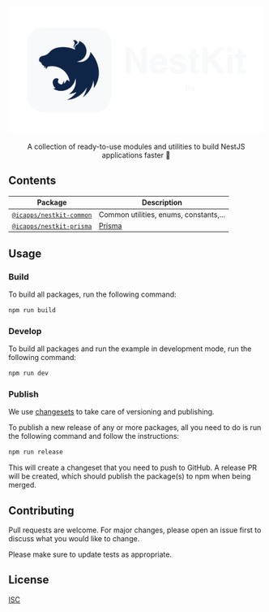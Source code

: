 <p align="center">
    <picture>
        <source media="(prefers-color-scheme: dark)" srcset="docs/images/logo/dark.png">
        <source media="(prefers-color-scheme: light)" srcset="docs/images/logo/light.png">
        <img src="docs/images/logo/dark.png" alt="NestKit" width="500">
    </picture>
</p>

<p align="center">
    A collection of ready-to-use modules and utilities to build NestJS applications faster 🚀
</p>

## Contents

| Package                                                                                 | Description                            |
| --------------------------------------------------------------------------------------- | -------------------------------------- |
| [`@icapps/nestkit-common`](https://github.com/icapps/NestKit/tree/main/packages/common) | Common utilities, enums, constants,... |
| [`@icapps/nestkit-prisma`](https://github.com/icapps/NestKit/tree/main/packages/prisma) | [Prisma](https://www.prisma.io)        |

## Usage

### Build

To build all packages, run the following command:

```bash
npm run build
```

### Develop

To build all packages and run the example in development mode, run the following command:

```bash
npm run dev
```

### Publish

We use [changesets](https://github.com/changesets/changesets) to take care of versioning and publishing.

To publish a new release of any or more packages, all you need to do is run the following command and follow the instructions:

```bash
npm run release
```

This will create a changeset that you need to push to GitHub. A release PR will be created, which should publish the package(s) to npm when being merged.

## Contributing

Pull requests are welcome. For major changes, please open an issue first
to discuss what you would like to change.

Please make sure to update tests as appropriate.

## License

[ISC](LICENSE)

